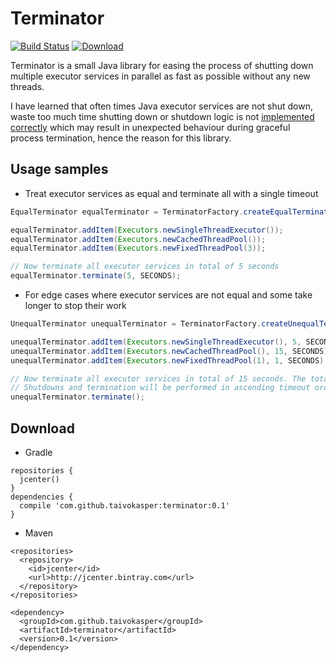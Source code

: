 # Terminator
[![Build Status](https://travis-ci.org/taivokasper/Terminator.svg?branch=master)](https://travis-ci.org/taivokasper/Terminator)
[ ![Download](https://api.bintray.com/packages/taivokasper/maven/Terminator/images/download.svg) ](https://bintray.com/taivokasper/maven/Terminator/_latestVersion)

Terminator is a small Java library for easing the process of shutting down multiple executor services in parallel as fast as possible without any new threads.

I have learned that often times Java executor services are not shut down, waste too much time shutting down or shutdown logic is not [implemented correctly](https://docs.oracle.com/javase/7/docs/api/java/util/concurrent/ExecutorService.html)
which may result in unexpected behaviour during graceful process termination, hence the reason for this library.

## Usage samples
* Treat executor services as equal and terminate all with a single timeout
```java
EqualTerminator equalTerminator = TerminatorFactory.createEqualTerminator();

equalTerminator.addItem(Executors.newSingleThreadExecutor());
equalTerminator.addItem(Executors.newCachedThreadPool());
equalTerminator.addItem(Executors.newFixedThreadPool(3));

// Now terminate all executor services in total of 5 seconds
equalTerminator.terminate(5, SECONDS);
```

* For edge cases where executor services are not equal and some take longer to stop their work
```java
UnequalTerminator unequalTerminator = TerminatorFactory.createUnequalTerminator();

unequalTerminator.addItem(Executors.newSingleThreadExecutor(), 5, SECONDS);
unequalTerminator.addItem(Executors.newCachedThreadPool(), 15, SECONDS);
unequalTerminator.addItem(Executors.newFixedThreadPool(1), 1, SECONDS);

// Now terminate all executor services in total of 15 seconds. The total comes from whatever is the largest timeout.
// Shutdowns and termination will be performed in ascending timeout order
unequalTerminator.terminate();
```

## Download
* Gradle
```
repositories {
  jcenter()
}
dependencies {
  compile 'com.github.taivokasper:terminator:0.1'
}
```
* Maven
```
<repositories>
  <repository>
    <id>jcenter</id>
    <url>http://jcenter.bintray.com</url>
  </repository>
</repositories>

<dependency>
  <groupId>com.github.taivokasper</groupId>
  <artifactId>terminator</artifactId>
  <version>0.1</version>
</dependency>
```
